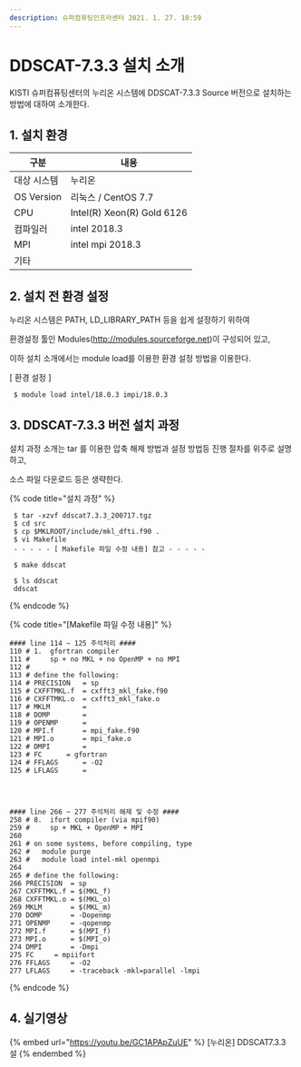```yaml
---
description: 슈퍼컴퓨팅인프라센터 2021. 1. 27. 10:59
---
```


# DDSCAT-7.3.3 설치 소개

KISTI 슈퍼컴퓨팅센터의 누리온 시스템에 DDSCAT-7.3.3 Source 버전으로 설치하는 방법에 대하여 소개한다.

&#x20;

## **1. 설치 환경**

|  **구분**      | **내용**                      |
| ------------ | --------------------------- |
|  대상 시스템      |  누리온                        |
|  OS Version  |  리눅스 / CentOS 7.7           |
|  CPU         |  Intel(R) Xeon(R) Gold 6126 |
|  컴파일러        |  intel 2018.3               |
|  MPI         |  intel mpi 2018.3           |
|  기타          |                             |

&#x20;

## **2. 설치 전 환경 설정**

누리온 시스템은 PATH, LD\_LIBRARY\_PATH 등을 쉽게 설정하기 위하여&#x20;

환경설정 툴인 Modules(http://modules.sourceforge.net)이 구성되어 있고,

&#x20;

이하 설치 소개에서는 module load를 이용한 환경 설정 방법을 이용한다.

&#x20;

\[ 환경 설정 ]

```
 $ module load intel/18.0.3 impi/18.0.3
```



## **3. DDSCAT-7.3.3 버전 설치 과정**

&#x20;설치 과정 소개는 tar 를 이용한 압축 해제 방법과 설정 방법등 진행 절차를 위주로 설명하고,

&#x20;소스 파일 다운로드 등은 생략한다.  &#x20;

{% code title="설치 과정" %}
```
 $ tar -xzvf ddscat7.3.3_200717.tgz
 $ cd src
 $ cp $MKLROOT/include/mkl_dfti.f90 .
 $ vi Makefile
 - - - - - [ Makefile 파일 수정 내용] 참고 - - - - -
 
 $ make ddscat
 
 $ ls ddscat
 ddscat
```
{% endcode %}

&#x20;

{% code title="[Makefile 파일 수정 내용]" %}
```
#### line 114 ~ 125 주석처리 ####
110 # 1.  gfortran compiler
111 #     sp + no MKL + no OpenMP + no MPI
112 #
113 # define the following:
114 # PRECISION   = sp
115 # CXFFTMKL.f  = cxfft3_mkl_fake.f90
116 # CXFFTMKL.o  = cxfft3_mkl_fake.o
117 # MKLM        =
118 # DOMP        =
119 # OPENMP      =
120 # MPI.f       = mpi_fake.f90
121 # MPI.o       = mpi_fake.o
122 # DMPI        =
123 # FC      = gfortran
124 # FFLAGS      = -O2
125 # LFLAGS      =




#### line 266 ~ 277 주석처리 해제 및 수정 ####
258 # 8.  ifort compiler (via mpif90)
259 #     sp + MKL + OpenMP + MPI
260 
261 # on some systems, before compiling, type
262 #   module purge
263 #   module load intel-mkl openmpi
264 
265 # define the following:
266 PRECISION  = sp
267 CXFFTMKL.f = $(MKL_f)
268 CXFFTMKL.o = $(MKL_o)
269 MKLM       = $(MKL_m)
270 DOMP       = -Dopenmp
271 OPENMP     = -qopenmp
272 MPI.f      = $(MPI_f)
273 MPI.o      = $(MPI_o)
274 DMPI       = -Dmpi
275 FC     = mpiifort
276 FFLAGS     = -O2
277 LFLAGS     = -traceback -mkl=parallel -lmpi
```
{% endcode %}

## **4. 실기영상**

{% embed url="https://youtu.be/GC1APApZuUE" %}
\[누리온] DDSCAT7.3.3 설
{% endembed %}

&#x20;
